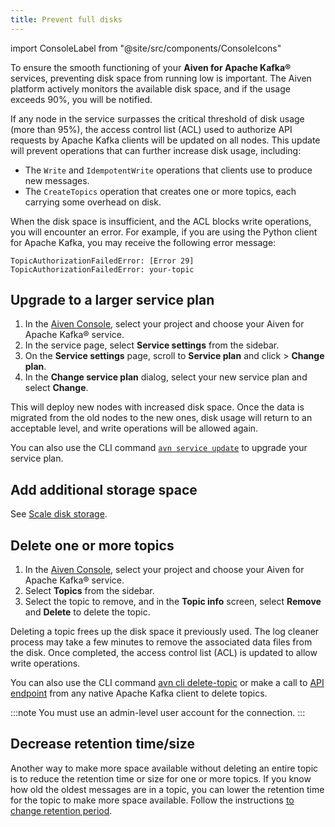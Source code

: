 ```yaml
---
title: Prevent full disks
---
```


import ConsoleLabel from "@site/src/components/ConsoleIcons"

To ensure the smooth functioning of your **Aiven for Apache Kafka®** services, preventing disk space from running low is important.
The Aiven platform actively monitors the available disk space, and if the usage
exceeds 90%, you will be notified.

If any node in the service surpasses the critical threshold of disk
usage (more than 95%), the access control list (ACL) used to authorize
API requests by Apache Kafka clients will be updated on all nodes. This
update will prevent operations that can further increase disk usage,
including:

-   The `Write` and `IdempotentWrite` operations that clients use to
    produce new messages.
-   The `CreateTopics` operation that creates one or more topics, each
    carrying some overhead on disk.

When the disk space is insufficient, and the ACL blocks write
operations, you will encounter an error. For example, if you are using
the Python client for Apache Kafka, you may receive the following error
message:

```
TopicAuthorizationFailedError: [Error 29] TopicAuthorizationFailedError: your-topic
```

## Upgrade to a larger service plan

1.  In the [Aiven Console](https://console.aiven.io/), select your
    project and choose your Aiven for Apache Kafka® service.
1.  In the service page, select **Service settings** from the sidebar.
1.  On the **Service settings** page, scroll to **Service plan** and
    click <ConsoleLabel name="actions"/> > **Change plan**.
1.  In the **Change service plan** dialog, select your new service plan
    and select **Change**.

This will deploy new nodes with increased disk space. Once the data is
migrated from the old nodes to the new ones, disk usage will return to
an acceptable level, and write operations will be allowed again.

You can also use the CLI command
[`avn service update`](/docs/tools/cli/service-cli#avn-cli-service-update) to upgrade your
service plan.

## Add additional storage space

See [Scale disk storage](/docs/platform/howto/add-storage-space).

## Delete one or more topics

1.  In the [Aiven Console](https://console.aiven.io/), select your
    project and choose your Aiven for Apache Kafka® service.
1.  Select **Topics** from the sidebar.
1.  Select the topic to remove, and in the **Topic info**
    screen, select **Remove** and **Delete** to delete the topic.

Deleting a topic frees up the disk space it previously used. The log
cleaner process may take a few minutes to remove the associated data
files from the disk. Once completed, the access control list (ACL) is
updated to allow write operations.

<!-- vale off -->
You can also use the CLI command
[avn cli delete-topic](/docs/tools/cli/service/topic) or make a call to [API
endpoint](https://api.aiven.io/doc/#operation/ServiceKafkaTopicDelete)
from any native Apache Kafka client to delete topics.
<!-- vale on -->

:::note
You must use an admin-level user account for the connection.
:::

## Decrease retention time/size

Another way to make more space available without deleting an entire
topic is to reduce the retention time or size for one or more topics. If
you know how old the oldest messages are in a topic, you can lower the
retention time for the topic to make more space available. Follow the
instructions
[to change retention period](/docs/products/kafka/howto/change-retention-period).

